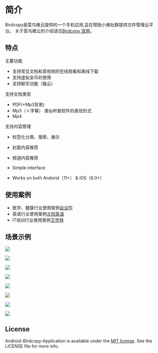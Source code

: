 # 简介

[birdengcopy]: http://www.birdcopy.com

Birdcopy是菜鸟微云提供的一个手机应用,旨在帮助小微社群提供文件管理云平台。
关于菜鸟微云的介绍请见[Birdcopy 官网][birdengcopy]。

## 特点

主要功能
- 支持常见文档和音视频的在线观看和离线下载
- 支持虚拟金币的使用
- 支持聊天功能（融云）

支持文档类型
- PDF(+Mp3背景)
- Mp3（＋字幕） 类似听歌软件的表现形式
- Mp4

支持内容管理
- 标签化分类、搜索、展示
- 封面内容推荐
- 频道内容推荐

- Simple interface
- Works on both Andorid（11+） & iOS（6.0+）

## 使用案例
[birdenglish]: http://e.birdcopy.com
[ibag]: http://v.birdcopy.com
[inet]: http://it.birdcopy.com

- 医学、健康行业使用案例[会议包][ibag]
- 英语行业使用案例[北阳英语][birdenglish]
- IT培训行业使用案例[艾奈特][inet]

## 场景示例

![](https://github.com/birdcopy/Android-Birdcopy-Application/blob/master/demo/1.jpg)

![](https://github.com/birdcopy/Android-Birdcopy-Application/blob/master/demo/2.jpg)

![](https://github.com/birdcopy/Android-Birdcopy-Application/blob/master/demo/4.jpg)

![](https://github.com/birdcopy/Android-Birdcopy-Application/blob/master/demo/5.jpg)

![](https://github.com/birdcopy/Android-Birdcopy-Application/blob/master/demo/6.jpg)

![](https://github.com/birdcopy/Android-Birdcopy-Application/blob/master/demo/7.jpg)

![](https://github.com/birdcopy/Android-Birdcopy-Application/blob/master/demo/8.jpg)

![](https://github.com/birdcopy/Android-Birdcopy-Application/blob/master/demo/9.jpg)

## License

[Apache]: http://www.apache.org/licenses/LICENSE-2.0
[MIT]: http://www.opensource.org/licenses/mit-license.php
[GPL]: http://www.gnu.org/licenses/gpl.html
[BSD]: http://opensource.org/licenses/bsd-license.php

Android-Birdcopy-Application is available under the [MIT license][MIT]. See the LICENSE file for more info.
